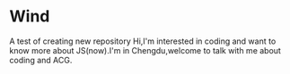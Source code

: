 # Wind
A test of creating new repository
Hi,I'm interested in coding and want to know more about JS(now).I'm in Chengdu,welcome to talk with me about coding and ACG.
